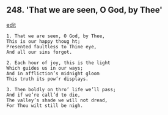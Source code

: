 
## 248.  'That we are seen, O God, by Thee'
[edit](https://docs.google.com/document/d/1nvUSv9gHsbyqBskKt_GF%2Daaa_WWYFCGs/edit?mode=html)



    1. That we are seen, O God, by Thee,
    This is our happy thoug ht;
    Presented faultless to Thine eye,
    And all our sins forgot.

    2. Each hour of joy, this is the light
    Which guides us in our ways;
    And in affliction’s midnight gloom 
    This truth its pow’r displays.

    3. Then boldly on thro’ life we’ll pass;
    And if we’re call’d to die,
    The valley’s shade we will not dread, 
    For Thou wilt still be nigh.
